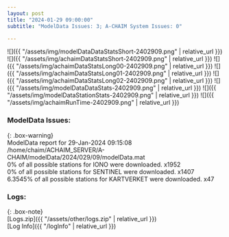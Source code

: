 ```yaml
---
layout: post
title: "2024-01-29 09:00:00"
subtitle: "ModelData Issues: 3; A-CHAIM System Issues: 0"

---
```


![]({{ "/assets/img/modelDataDataStatsShort-2402909.png" | relative_url }})
![]({{ "/assets/img/achaimDataStatsShort-2402909.png" | relative_url }})
![]({{ "/assets/img/achaimDataStatsLong00-2402909.png" | relative_url }})
![]({{ "/assets/img/achaimDataStatsLong01-2402909.png" | relative_url }})
![]({{ "/assets/img/achaimDataStatsLong02-2402909.png" | relative_url }})
![]({{ "/assets/img/modelDataDataStats-2402909.png" | relative_url }})
![]({{ "/assets/img/modelDataStationStats-2402909.png" | relative_url }})
![]({{ "/assets/img/achaimRunTime-2402909.png" | relative_url }})


### ModelData Issues:  
  
{: .box-warning}  
 ModelData report for 29-Jan-2024 09:15:08   
 /home/chaim/ACHAIM_SERVER/A-CHAIM/modelData/2024/029/09/modelData.mat   
 0% of all possible stations for IONO were downloaded. x1952   
 0% of all possible stations for SENTINEL were downloaded. x1407   
 6.3545% of all possible stations for KARTVERKET were downloaded. x47   
  


### Logs:  
  
{: .box-note}  
[Logs.zip]({{ "/assets/other/logs.zip" | relative_url }})  
[Log Info]({{ "/logInfo" | relative_url }})  
